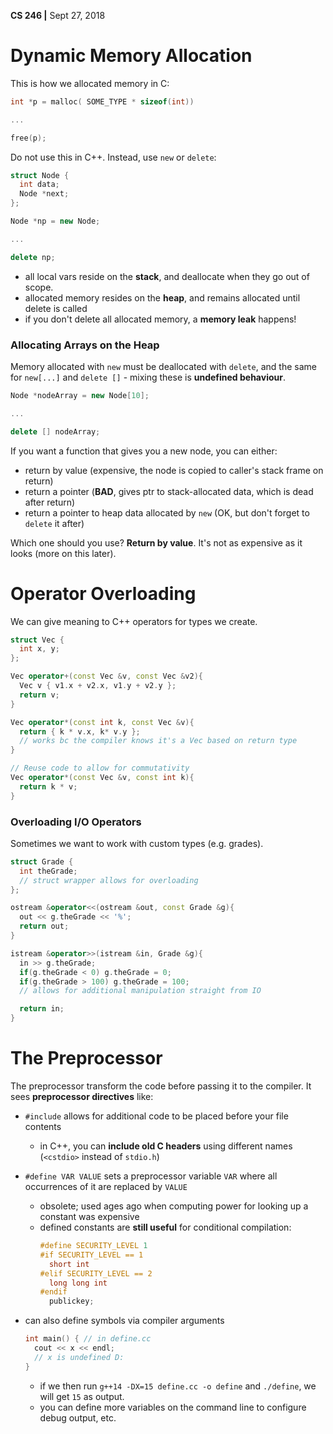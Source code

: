 **CS 246 |** Sept 27, 2018


# Dynamic Memory Allocation
This is how we allocated memory in C:
```c
int *p = malloc( SOME_TYPE * sizeof(int))

...

free(p);
```

Do not use this in C++. Instead, use `new` or `delete`:
```cpp
struct Node {
  int data;
  Node *next;
};

Node *np = new Node;

...

delete np;
```

 - all local vars reside on the **stack**, and deallocate when they go out of scope.
 - allocated memory resides on the **heap**, and remains allocated until delete is called
 - if you don't delete all allocated memory, a **memory leak** happens!


### Allocating Arrays on the Heap

Memory allocated with `new` must be deallocated with `delete`, and the same for `new[...]` and `delete []` - mixing these is **undefined behaviour**.

```cpp
Node *nodeArray = new Node[10];

...

delete [] nodeArray;
```

If you want a function that gives you a new node, you can either:
 - return by value (expensive, the node is copied to caller's stack frame on return)
 - return a pointer (**BAD**, gives ptr to stack-allocated data, which is dead after return)
 - return a pointer to heap data allocated by `new` (OK, but don't forget to `delete` it after)

Which one should you use? **Return by value**. It's not as expensive as it looks (more on this later).


# Operator Overloading
We can give meaning to C++ operators for types we create.
```cpp
struct Vec {
  int x, y;
};

Vec operator+(const Vec &v, const Vec &v2){
  Vec v { v1.x + v2.x, v1.y + v2.y };
  return v;
}

Vec operator*(const int k, const Vec &v){
  return { k * v.x, k* v.y };
  // works bc the compiler knows it's a Vec based on return type
}

// Reuse code to allow for commutativity
Vec operator*(const Vec &v, const int k){
  return k * v;
}
```


### Overloading I/O Operators
Sometimes we want to work with custom types (e.g. grades).
```cpp
struct Grade {
  int theGrade;
  // struct wrapper allows for overloading
};

ostream &operator<<(ostream &out, const Grade &g){
  out << g.theGrade << '%';
  return out;
}

istream &operator>>(istream &in, Grade &g){
  in >> g.theGrade;
  if(g.theGrade < 0) g.theGrade = 0;
  if(g.theGrade > 100) g.theGrade = 100;
  // allows for additional manipulation straight from IO

  return in;
}
```



# The Preprocessor
The preprocessor transform the code before passing it to the compiler. It sees **preprocessor directives** like:
 - `#include` allows for additional code to be placed before your file contents

   - in C++, you can **include old C headers** using different names (`<cstdio>` instead of `stdio.h`)
 - `#define VAR VALUE` sets a preprocessor variable `VAR` where all occurrences of it are replaced by `VALUE`
   - obsolete; used ages ago when computing power for looking up a constant was expensive
   - defined constants are **still useful** for conditional compilation:
      ```cpp
      #define SECURITY_LEVEL 1
      #if SECURITY_LEVEL == 1
        short int
      #elif SECURITY_LEVEL == 2
        long long int
      #endif
        publickey;
      ```
  - can also define symbols via compiler arguments
    ```cpp
    int main() { // in define.cc
      cout << x << endl;
      // x is undefined D:
    }
    ```
    - if we then run `g++14 -DX=15 define.cc -o define` and `./define`, we will get `15` as output.
    - you can define more variables on the command line to configure debug output, etc.
